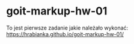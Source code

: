 # goit-markup-hw-01
To jest pierwsze zadanie jakie należało wykonać:
https://hrabianka.github.io/goit-markup-hw-01/ 

